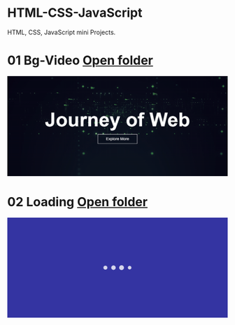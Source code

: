 # HTML-CSS-JavaScript
HTML, CSS, JavaScript mini Projects.

# 01 Bg-Video [Open folder](https://github.com/BhalliBhai/HTML-CSS-JavaScript/tree/main/01.bg-video)
<img src="https://github.com/BhalliBhai/HTML-CSS-JavaScript/blob/main/SnapShots/01-bg-video.png" alt="01">

# 02 Loading [Open folder]()
<img src="https://github.com/BhalliBhai/HTML-CSS-JavaScript/blob/main/SnapShots/02-Loading.png" alt="01">

